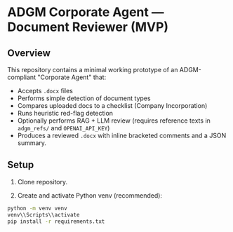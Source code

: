 # ADGM Corporate Agent — Document Reviewer (MVP)

## Overview
This repository contains a minimal working prototype of an ADGM-compliant "Corporate Agent" that:
- Accepts `.docx` files
- Performs simple detection of document types
- Compares uploaded docs to a checklist (Company Incorporation)
- Runs heuristic red-flag detection
- Optionally performs RAG + LLM review (requires reference texts in `adgm_refs/` and `OPENAI_API_KEY`)
- Produces a reviewed `.docx` with inline bracketed comments and a JSON summary.

## Setup

1. Clone repository.

2. Create and activate Python venv (recommended):
```bash
python -m venv venv
venv\\Scripts\\activate
pip install -r requirements.txt

